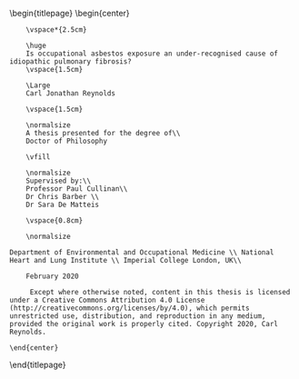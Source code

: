 \begin{titlepage}
    \begin{center}
        
        \vspace*{2.5cm}
        
        \huge
        Is occupational asbestos exposure an under-recognised cause of idiopathic pulmonary fibrosis?
        \vspace{1.5cm}
        
        \Large
        Carl Jonathan Reynolds
        
        \vspace{1.5cm}

        \normalsize
        A thesis presented for the degree of\\
        Doctor of Philosophy
        
        \vfill
        
        \normalsize
        Supervised by:\\
        Professor Paul Cullinan\\
        Dr Chris Barber \\
        Dr Sara De Matteis

        \vspace{0.8cm}

        \normalsize

	Department of Environmental and Occupational Medicine \\ National Heart and Lung Institute \\ Imperial College London, UK\\

        February 2020

         Except where otherwise noted, content in this thesis is licensed under a Creative Commons Attribution 4.0 License (http://creativecommons.org/licenses/by/4.0), which permits unrestricted use, distribution, and reproduction in any medium, provided the original work is properly cited. Copyright 2020, Carl Reynolds.

    \end{center}
\end{titlepage}
